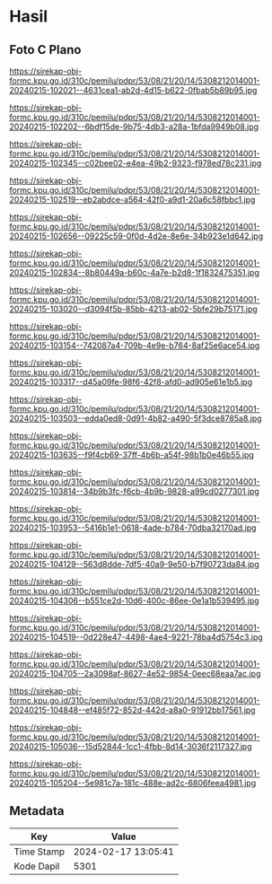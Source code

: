 # Hasil

## Foto C Plano

https://sirekap-obj-formc.kpu.go.id/310c/pemilu/pdpr/53/08/21/20/14/5308212014001-20240215-102021--4631cea1-ab2d-4d15-b622-0fbab5b89b95.jpg

https://sirekap-obj-formc.kpu.go.id/310c/pemilu/pdpr/53/08/21/20/14/5308212014001-20240215-102202--6bdf15de-9b75-4db3-a28a-1bfda9949b08.jpg

https://sirekap-obj-formc.kpu.go.id/310c/pemilu/pdpr/53/08/21/20/14/5308212014001-20240215-102345--c02bee02-e4ea-49b2-9323-f978ed78c231.jpg

https://sirekap-obj-formc.kpu.go.id/310c/pemilu/pdpr/53/08/21/20/14/5308212014001-20240215-102519--eb2abdce-a564-42f0-a9d1-20a6c58fbbc1.jpg

https://sirekap-obj-formc.kpu.go.id/310c/pemilu/pdpr/53/08/21/20/14/5308212014001-20240215-102656--09225c59-0f0d-4d2e-8e6e-34b923e1d642.jpg

https://sirekap-obj-formc.kpu.go.id/310c/pemilu/pdpr/53/08/21/20/14/5308212014001-20240215-102834--8b80449a-b60c-4a7e-b2d8-1f1832475351.jpg

https://sirekap-obj-formc.kpu.go.id/310c/pemilu/pdpr/53/08/21/20/14/5308212014001-20240215-103020--d3094f5b-85bb-4213-ab02-5bfe29b75171.jpg

https://sirekap-obj-formc.kpu.go.id/310c/pemilu/pdpr/53/08/21/20/14/5308212014001-20240215-103154--742087a4-709b-4e9e-b764-8af25e6ace54.jpg

https://sirekap-obj-formc.kpu.go.id/310c/pemilu/pdpr/53/08/21/20/14/5308212014001-20240215-103317--d45a09fe-98f6-42f8-afd0-ad905e61e1b5.jpg

https://sirekap-obj-formc.kpu.go.id/310c/pemilu/pdpr/53/08/21/20/14/5308212014001-20240215-103503--edda0ed8-0d91-4b82-a490-5f3dce8785a8.jpg

https://sirekap-obj-formc.kpu.go.id/310c/pemilu/pdpr/53/08/21/20/14/5308212014001-20240215-103635--f9f4cb69-37ff-4b6b-a54f-98b1b0e46b55.jpg

https://sirekap-obj-formc.kpu.go.id/310c/pemilu/pdpr/53/08/21/20/14/5308212014001-20240215-103814--34b9b3fc-f6cb-4b9b-9828-a99cd0277301.jpg

https://sirekap-obj-formc.kpu.go.id/310c/pemilu/pdpr/53/08/21/20/14/5308212014001-20240215-103953--5416b1e1-0618-4ade-b784-70dba32170ad.jpg

https://sirekap-obj-formc.kpu.go.id/310c/pemilu/pdpr/53/08/21/20/14/5308212014001-20240215-104129--563d8dde-7df5-40a9-9e50-b7f90723da84.jpg

https://sirekap-obj-formc.kpu.go.id/310c/pemilu/pdpr/53/08/21/20/14/5308212014001-20240215-104306--b551ce2d-10d6-400c-86ee-0e1a1b539495.jpg

https://sirekap-obj-formc.kpu.go.id/310c/pemilu/pdpr/53/08/21/20/14/5308212014001-20240215-104519--0d228e47-4498-4ae4-9221-78ba4d5754c3.jpg

https://sirekap-obj-formc.kpu.go.id/310c/pemilu/pdpr/53/08/21/20/14/5308212014001-20240215-104705--2a3098af-8627-4e52-9854-0eec68eaa7ac.jpg

https://sirekap-obj-formc.kpu.go.id/310c/pemilu/pdpr/53/08/21/20/14/5308212014001-20240215-104848--ef485f72-852d-442d-a8a0-91912bb17561.jpg

https://sirekap-obj-formc.kpu.go.id/310c/pemilu/pdpr/53/08/21/20/14/5308212014001-20240215-105036--15d52844-1cc1-4fbb-8d14-3036f2117327.jpg

https://sirekap-obj-formc.kpu.go.id/310c/pemilu/pdpr/53/08/21/20/14/5308212014001-20240215-105204--5e981c7a-181c-488e-ad2c-6806feea4981.jpg


## Metadata

| Key        | Value               |
| ---------- | ------------------- |
| Time Stamp | 2024-02-17 13:05:41 |
| Kode Dapil | 5301                |



